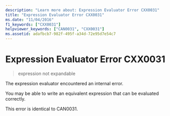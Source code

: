 ```yaml
---
description: "Learn more about: Expression Evaluator Error CXX0031"
title: "Expression Evaluator Error CXX0031"
ms.date: "11/04/2016"
f1_keywords: ["CXX0031"]
helpviewer_keywords: ["CAN0031", "CXX0031"]
ms.assetid: adafbcb7-982f-495f-a34d-72e95d7e54c7
---
```

# Expression Evaluator Error CXX0031

> expression not expandable

The expression evaluator encountered an internal error.

You may be able to write an equivalent expression that can be evaluated correctly.

This error is identical to CAN0031.
